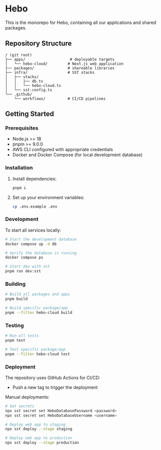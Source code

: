 # Hebo

This is the monorepo for Hebo, containing all our applications and shared packages.

## Repository Structure

```
/ (git root)
├── apps/                    # deployable targets
│   └── hebo-cloud/         # Next.js web application
├── packages/               # shareable libraries
├── infra/                  # SST stacks
│   ├── stacks/
│   │   ├── db.ts
│   │   └── hebo-cloud.ts
│   └── sst.config.ts
└── .github/
    └── workflows/          # CI/CD pipelines
```

## Getting Started

### Prerequisites

- Node.js >= 18
- pnpm >= 9.0.0
- AWS CLI configured with appropriate credentials
- Docker and Docker Compose (for local development database)

### Installation

1. Install dependencies:
   ```bash
   pnpm i
   ```

2. Set up your environment variables:
   ```bash
   cp .env.example .env
   ```

### Development

To start all services locally:

```bash
# Start the development database
docker compose up -d db

# Verify the database is running
docker compose ps
```

```bash
# Start dev with sst
pnpm run dev:sst
```

### Building

```bash
# Build all packages and apps
pnpm build

# Build specific package/app
pnpm --filter hebo-cloud build
```

### Testing

```bash
# Run all tests
pnpm test

# Test specific package/app
pnpm --filter hebo-cloud test
```

### Deployment

The repository uses GitHub Actions for CI/CD:

- Push a new tag to trigger the deployment

Manual deployments:

```bash
# Set secrets
npx sst secret set HeboDatabasePassword <password>
npx sst secret set HeboDatabaseUsername <username>

# Deploy web app to staging
npx sst deploy --stage staging

# Deploy web app to production
npx sst deploy --stage production
```
